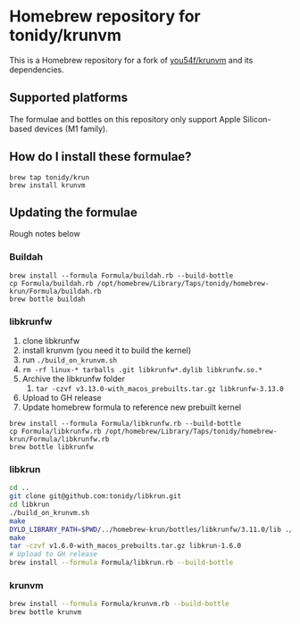 # Homebrew repository for tonidy/krunvm

This is a Homebrew repository for a fork of [you54f/krunvm](https://github.com/you54f/krunvm/) and its dependencies.

## Supported platforms

The formulae and bottles on this repository only support Apple Silicon-based devices (M1 family).

## How do I install these formulae?

```
brew tap tonidy/krun
brew install krunvm
```

## Updating the formulae

Rough notes below

### Buildah

```
brew install --formula Formula/buildah.rb --build-bottle
cp Formula/buildah.rb /opt/homebrew/Library/Taps/tonidy/homebrew-krun/Formula/buildah.rb
brew bottle buildah
```

### libkrunfw

1. clone libkrunfw
2. install krunvm (you need it to build the kernel)
3. run `./build_on_krunvm.sh`
4. `rm -rf linux-* tarballs .git libkrunfw*.dylib libkrunfw.so.*`
5. Archive the libkrunfw folder
   1. `tar -czvf v3.13.0-with_macos_prebuilts.tar.gz libkrunfw-3.13.0`
6. Upload to GH release
7. Update homebrew formula to reference new prebuilt kernel

```
brew install --formula Formula/libkrunfw.rb --build-bottle
cp Formula/libkrunfw.rb /opt/homebrew/Library/Taps/tonidy/homebrew-krun/Formula/libkrunfw.rb
brew bottle libkrunfw
```

### libkrun

```sh
cd ..
git clone git@github.com:tonidy/libkrun.git
cd libkrun
./build_on_krunvm.sh
make
DYLD_LIBRARY_PATH=$PWD/../homebrew-krun/bottles/libkrunfw/3.11.0/lib ./build_on_krunvm.sh
make
tar -czvf v1.6.0-with_macos_prebuilts.tar.gz libkrun-1.6.0
# Upload to GH release
brew install --formula Formula/libkrun.rb --build-bottle
```


### krunvm

```sh
brew install --formula Formula/krunvm.rb --build-bottle
brew bottle krunvm
```
